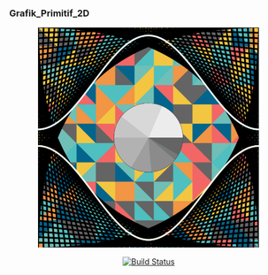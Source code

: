 ### Grafik_Primitif_2D

<p align="center"><a href="https://laravel.com" target="_blank"><img src="images.png" width="400"></a></p>

<p align="center">
<a href="https://editor.p5js.org/"><img src="https://p5js.org/assets/img/p5js.svg" alt="Build Status" width="60px"></a>
</p>




